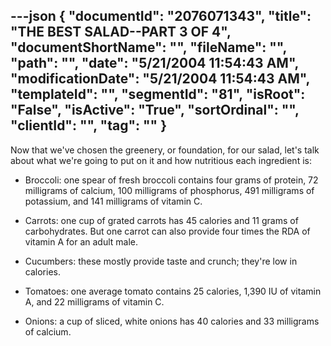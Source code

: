 ---json
{
  "documentId": "2076071343",
  "title": "THE BEST SALAD--PART 3 OF 4",
  "documentShortName": "",
  "fileName": "",
  "path": "",
  "date": "5/21/2004 11:54:43 AM",
  "modificationDate": "5/21/2004 11:54:43 AM",
  "templateId": "",
  "segmentId": "81",
  "isRoot": "False",
  "isActive": "True",
  "sortOrdinal": "",
  "clientId": "",
  "tag": ""
}
---

Now that we've chosen the greenery, or foundation, for our salad, let's talk about what we're going to put on it and how nutritious each ingredient is:

* Broccoli: one spear of fresh broccoli contains four grams of protein, 72 milligrams of calcium, 100 milligrams of phosphorus, 491 milligrams of potassium, and 141 milligrams of vitamin C. 

* Carrots: one cup of grated carrots has 45 calories and 11 grams of carbohydrates. But one carrot can also provide four times the RDA of vitamin A for an adult male.

* Cucumbers: these mostly provide taste and crunch; they're low in calories.

* Tomatoes: one average tomato contains 25 calories, 1,390 IU of vitamin A, and 22 milligrams of vitamin C.

* Onions: a cup of sliced, white onions has 40 calories and 33 milligrams of calcium.
